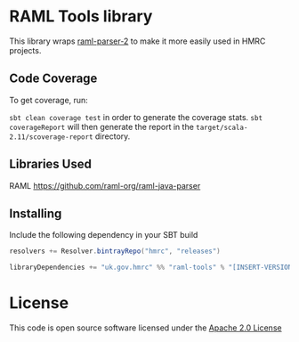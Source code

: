 RAML Tools library
==================

This library wraps [raml-parser-2]("https://github.com/raml-org/raml-java-parser") to make it more easily used in HMRC projects.

Code Coverage
-------------

To get coverage, run:

```sbt clean coverage test``` in order to generate the coverage stats.
```sbt coverageReport``` will then generate the report in the `target/scala-2.11/scoverage-report` directory.

Libraries Used
--------------

RAML
    https://github.com/raml-org/raml-java-parser

## Installing

Include the following dependency in your SBT build

``` scala
resolvers += Resolver.bintrayRepo("hmrc", "releases")

libraryDependencies += "uk.gov.hmrc" %% "raml-tools" % "[INSERT-VERSION]"
```

License
=======

This code is open source software licensed under the [Apache 2.0 License]("http://www.apache.org/licenses/LICENSE-2.0.html")
